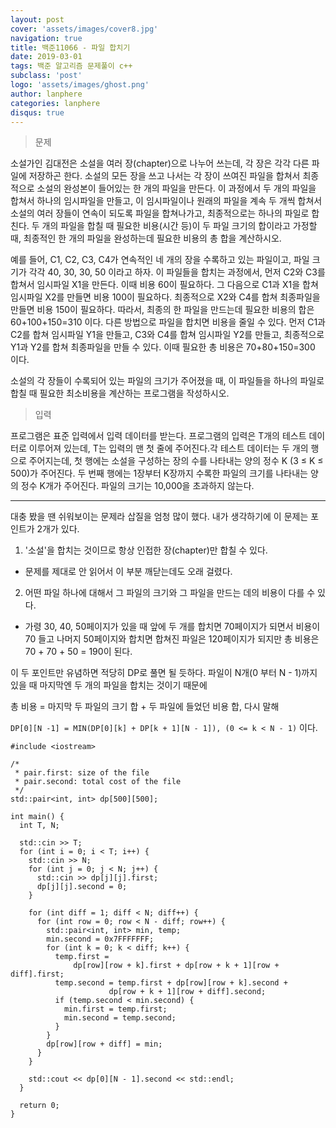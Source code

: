 ```yaml
---
layout: post
cover: 'assets/images/cover8.jpg'
navigation: true
title: 백준11066 - 파일 합치기
date: 2019-03-01
tags: 백준 알고리즘 문제풀이 c++
subclass: 'post'
logo: 'assets/images/ghost.png'
author: lanphere
categories: lanphere
disqus: true
---
```


> 문제

소설가인 김대전은 소설을 여러 장(chapter)으로 나누어 쓰는데, 각 장은 각각 다른 파일에 저장하곤 한다. 소설의 모든 장을 쓰고 나서는 각 장이 쓰여진 파일을 합쳐서 최종적으로 소설의 완성본이 들어있는 한 개의 파일을 만든다. 이 과정에서 두 개의 파일을 합쳐서 하나의 임시파일을 만들고, 이 임시파일이나 원래의 파일을 계속 두 개씩 합쳐서 소설의 여러 장들이 연속이 되도록 파일을 합쳐나가고, 최종적으로는 하나의 파일로 합친다. 두 개의 파일을 합칠 때 필요한 비용(시간 등)이 두 파일 크기의 합이라고 가정할 때, 최종적인 한 개의 파일을 완성하는데 필요한 비용의 총 합을 계산하시오.

예를 들어, C1, C2, C3, C4가 연속적인 네 개의 장을 수록하고 있는 파일이고, 파일 크기가 각각 40, 30, 30, 50 이라고 하자. 이 파일들을 합치는 과정에서, 먼저 C2와 C3를 합쳐서 임시파일 X1을 만든다. 이때 비용 60이 필요하다. 그 다음으로 C1과 X1을 합쳐 임시파일 X2를 만들면 비용 100이 필요하다. 최종적으로 X2와 C4를 합쳐 최종파일을 만들면 비용 150이 필요하다. 따라서, 최종의 한 파일을 만드는데 필요한 비용의 합은 60+100+150=310 이다. 다른 방법으로 파일을 합치면 비용을 줄일 수 있다. 먼저 C1과 C2를 합쳐 임시파일 Y1을 만들고, C3와 C4를 합쳐 임시파일 Y2를 만들고, 최종적으로 Y1과 Y2를 합쳐 최종파일을 만들 수 있다. 이때 필요한 총 비용은 70+80+150=300 이다.

소설의 각 장들이 수록되어 있는 파일의 크기가 주어졌을 때, 이 파일들을 하나의 파일로 합칠 때 필요한 최소비용을 계산하는 프로그램을 작성하시오.

> 입력

프로그램은 표준 입력에서 입력 데이터를 받는다. 프로그램의 입력은 T개의 테스트 데이터로 이루어져 있는데, T는 입력의 맨 첫 줄에 주어진다.각 테스트 데이터는 두 개의 행으로 주어지는데, 첫 행에는 소설을 구성하는 장의 수를 나타내는 양의 정수 K (3 ≤ K ≤ 500)가 주어진다. 두 번째 행에는 1장부터 K장까지 수록한 파일의 크기를 나타내는 양의 정수 K개가 주어진다. 파일의 크기는 10,000을 초과하지 않는다.

---

대충 봤을 땐 쉬워보이는 문제라 삽질을 엄청 많이 했다. 내가 생각하기에 이 문제는 포인트가 2개가 있다.

1. '소설'을 합치는 것이므로 항상 인접한 장(chapter)만 합칠 수 있다.
  - 문제를 제대로 안 읽어서 이 부분 깨닫는데도 오래 걸렸다.
2. 어떤 파일 하나에 대해서 그 파일의 크기와 그 파일을 만드는 데의 비용이 다를 수 있다.
  - 가령 30, 40, 50페이지가 있을 때 앞에 두 개를 합치면 70페이지가 되면서 비용이 70 들고 나머지 50페이지와 합치면 합쳐진 파일은 120페이지가 되지만 총 비용은 70 + 70 + 50 = 190이 된다.

이 두 포인트만 유념하면 적당히 DP로 풀면 될 듯하다.
파일이 N개(0 부터 N - 1)까지 있을 때 마지막엔 두 개의 파일을 합치는 것이기 때문에

총 비용 = 마지막 두 파일의 크기 합 + 두 파일에 들었던 비용 합, 다시 말해

`DP[0][N -1] = MIN(DP[0][k] + DP[k + 1][N - 1]), (0 <= k < N - 1)` 이다.
```
#include <iostream>

/*
 * pair.first: size of the file
 * pair.second: total cost of the file
 */
std::pair<int, int> dp[500][500];

int main() {
  int T, N;

  std::cin >> T;
  for (int i = 0; i < T; i++) {
    std::cin >> N;
    for (int j = 0; j < N; j++) {
      std::cin >> dp[j][j].first;
      dp[j][j].second = 0;
    }

    for (int diff = 1; diff < N; diff++) {
      for (int row = 0; row < N - diff; row++) {
        std::pair<int, int> min, temp;
        min.second = 0x7FFFFFFF;
        for (int k = 0; k < diff; k++) {
          temp.first =
              dp[row][row + k].first + dp[row + k + 1][row + diff].first;
          temp.second = temp.first + dp[row][row + k].second +
                      dp[row + k + 1][row + diff].second;
          if (temp.second < min.second) {
            min.first = temp.first;
            min.second = temp.second;
          }
        }
        dp[row][row + diff] = min;
      }
    }

    std::cout << dp[0][N - 1].second << std::endl;
  }

  return 0;
}
```